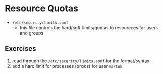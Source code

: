 # Resource Quotas

- ```/etc/security/limits.conf```
    - this file controls the hard/soft limits/quotas to resoureces for users and groups

## Exercises
1. read through the ```/etc/security/limits.conf``` for the format/syntax
2. add a hard limit for processes (procs) for user ```martok```